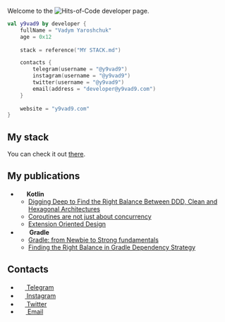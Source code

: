 Welcome to the ![Hits-of-Code](https://img.shields.io/badge/kotlin-%230095D5.svg?style=flat-square&logo=kotlin&logoColor=white) developer page.

```kotlin
val y9vad9 by developer {
    fullName = "Vadym Yaroshchuk"
    age = 0x12
    
    stack = reference("MY STACK.md")

    contacts {
        telegram(username = "@y9vad9")
        instagram(username = "@y9vad9")
        twitter(username = "@y9vad9")
        email(address = "developer@y9vad9.com")
    }
    
    website = "y9vad9.com"
}
```

## My stack
You can check it out [there](MY%20STACK.md).

## My publications
- <img src="https://upload.wikimedia.org/wikipedia/commons/thumb/3/37/Kotlin_Icon_2021.svg/2048px-Kotlin_Icon_2021.svg.png" width=16 height=16 /> **Kotlin**
    - [Digging Deep to Find the Right Balance Between DDD, Clean and Hexagonal Architectures](https://dev.to/y9vad9/digging-deep-to-find-the-right-balance-between-ddd-clean-and-hexagonal-architectures-4dnn)
    - [Coroutines are not just about concurrency](https://dev.to/y9vad9/coroutines-are-not-just-about-concurrency-4bfe) 
    - [Extension Oriented Design](https://dev.to/y9vad9/extension-oriented-design-3d41)
- <img src="https://github.com/y9vad9/y9vad9/assets/32961194/54a4fc6f-b639-4bc2-8722-1dfdf798aecb" width=22 height=16 /> **Gradle**
    - [Gradle: from Newbie to Strong fundamentals](https://dev.to/y9vad9/gradle-from-newbie-to-strong-fundamentals-mdf)
    - [Finding the Right Balance in Gradle Dependency Strategy](https://dev.to/y9vad9/finding-the-right-balance-in-gradle-dependency-strategy-4jdl)

## Contacts
 - <a href="https://t.me/y9vad9"><img src="https://upload.wikimedia.org/wikipedia/commons/thumb/8/82/Telegram_logo.svg/768px-Telegram_logo.svg.png" width=16 height=16 />  Telegram</a>
 - <a href="https://www.instagram.com/y9vad9/"><img src="https://upload.wikimedia.org/wikipedia/commons/thumb/5/58/Instagram-Icon.png/1200px-Instagram-Icon.png" width=16 height=16 />  Instagram</a>
 - <a href="https://twitter.com/y9vad9/"><img src="https://www.freepnglogos.com/uploads/twitter-logo-png/twitter-logo-vector-png-clipart-1.png" width=16 height=16 />  Twitter</a>
 - <a href="mailto:developer@y9vad9.com"><img src="https://upload.wikimedia.org/wikipedia/commons/thumb/7/7e/Gmail_icon_%282020%29.svg/768px-Gmail_icon_%282020%29.svg.png" width=18 height=14 />  Email</a>
